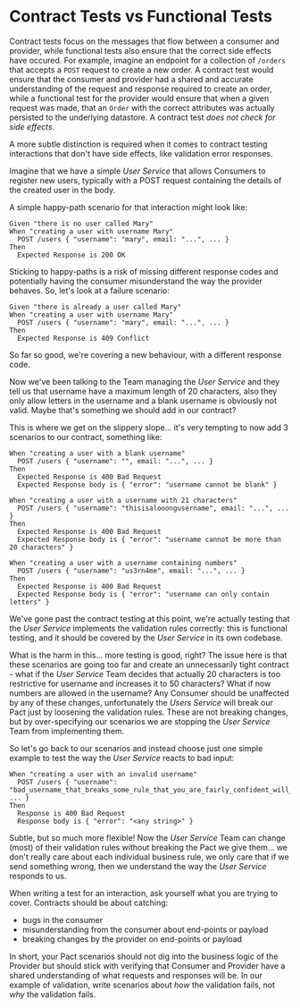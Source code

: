 # Contract Tests vs Functional Tests

Contract tests focus on the messages that flow between a consumer and provider, while functional tests also ensure that the correct side effects have occured. For example, imagine an endpoint for a collection of `/orders` that accepts a `POST` request to create a new order. A contract test would ensure that the consumer and provider had a shared and accurate understanding of the request and response required to create an order, while a functional test for the provider would ensure that when a given request was made, that an `Order` with the correct attributes was actually persisted to the underlying datastore. A contract test _does not check for side effects_.

A more subtle distinction is required when it comes to contract testing interactions that don't have side effects, like validation error responses.

Imagine that we have a simple _User Service_ that allows Consumers to register new users, typically with a POST request containing the details of the created user in the body.

A simple happy-path scenario for that interaction might look like:

```text
Given "there is no user called Mary"
When "creating a user with username Mary"
  POST /users { "username": "mary", email: "...", ... }
Then
  Expected Response is 200 OK
```

Sticking to happy-paths is a risk of missing different response codes and potentially having the consumer misunderstand the way the provider behaves. So, let's look at a failure scenario:

```text
Given "there is already a user called Mary"
When "creating a user with username Mary"
  POST /users { "username": "mary", email: "...", ... }
Then
  Expected Response is 409 Conflict
```

So far so good, we're covering a new behaviour, with a different response code.

Now we've been talking to the Team managing the _User Service_ and they tell us that username have a maximum length of 20 characters, also they only allow letters in the username and a blank username is obviously not valid. Maybe that's something we should add in our contract?

This is where we get on the slippery slope... it's very tempting to now add 3 scenarios to our contract, something like:

```text
When "creating a user with a blank username"
  POST /users { "username": "", email: "...", ... }
Then
  Expected Response is 400 Bad Request
  Expected Response body is { "error": "username cannot be blank" }
```

```text
When "creating a user with a username with 21 characters"
  POST /users { "username": "thisisalooongusername", email: "...", ... }
Then
  Expected Response is 400 Bad Request
  Expected Response body is { "error": "username cannot be more than 20 characters" }
```

```text
When "creating a user with a username containing numbers"
  POST /users { "username": "us3rn4me", email: "...", ... }
Then
  Expected Response is 400 Bad Request
  Expected Response body is { "error": "username can only contain letters" }
```

We've gone past the contract testing at this point, we're actually testing that the _User Service_ implements the validation rules correctly: this is functional testing, and it should be covered by the _User Service_ in its own codebase.

What is the harm in this... more testing is good, right? The issue here is that these scenarios are going too far and create an unnecessarily tight contract - what if the _User Service_ Team decides that actually 20 characters is too restrictive for username and increases it to 50 characters? What if now numbers are allowed in the username? Any Consumer should be unaffected by any of these changes, unfortunately the _Users Service_ will break our Pact just by loosening the validation rules. These are not breaking changes, but by over-specifying our scenarios we are stopping the _User Service_ Team from implementing them.

So let's go back to our scenarios and instead choose just one simple example to test the way the _User Service_ reacts to bad input:

```text
When "creating a user with an invalid username"
  POST /users { "username": "bad_username_that_breaks_some_rule_that_you_are_fairly_confident_will_not_change", ... }
Then
  Response is 400 Bad Request
  Response body is { "error": "<any string>" }
```

Subtle, but so much more flexible! Now the _User Service_ Team can change \(most\) of their validation rules without breaking the Pact we give them... we don't really care about each individual business rule, we only care that if we send something wrong, then we understand the way the _User Service_ responds to us.

When writing a test for an interaction, ask yourself what you are trying to cover. Contracts should be about catching:

* bugs in the consumer
* misunderstanding from the consumer about end-points or payload
* breaking changes by the provider on end-points or payload

In short, your Pact scenarios should not dig into the business logic of the Provider but should stick with verifying that Consumer and Provider have a shared understanding of what requests and responses will be. In our example of validation, write scenarios about _how_ the validation fails, not _why_ the validation fails.

